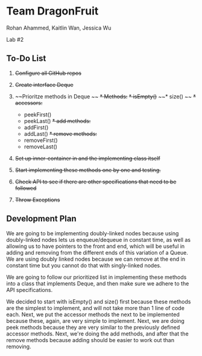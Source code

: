 # Team DragonFruit

Rohan Ahammed, Kaitlin Wan, Jessica Wu

Lab #2


## To-Do List
1. ~~Configure all GitHub repos~~

1. ~~Create interface Deque~~

1. ~~Prioritze methods in Deque ~~
    ~~* Methods:~~
    ~~* isEmpty()~~
    ~~* size() ~~
    ~~* accessors:~~
      * peekFirst()
      * peekLast()
   ~~* add methods:~~
      * addFirst()
      * addLast()
    ~~* remove methods:~~
      * removeFirst()
      * removeLast()

1. ~~Set up inner-container in and the implementing class itself~~
1. ~~Start implementing these methods one by one and testing.~~
1. ~~Check API to see if there are other specifications that need to be followed~~
1. ~~Throw Exceptions~~

## Development Plan

We are going to be implementing doubly-linked nodes because using doubly-linked nodes lets us enqueue/dequeue in constant time, as well as allowing us to have pointers to the front and end, which will be useful in adding and removing from the different ends of this variation of a Queue. We are using doubly linked nodes because we can remove at the end in constant time but you cannot do that with singly-linked nodes. 

We are going to follow our prioritized list in implementing these methods into a class that implements Deque, and then make sure we adhere to the API specifications.

We decided to start with isEmpty() and size() first because these methods are the simplest to implement, and will not take more than 1 line of code each. Next, we put the accessor methods the next to be implemented because these, again, are very simple to implement. Next, we are doing peek methods because they are very similar to the previously defined accessor methods. Next, we're doing the add methods, and after that the remove methods because adding should be easier to work out than removing.
